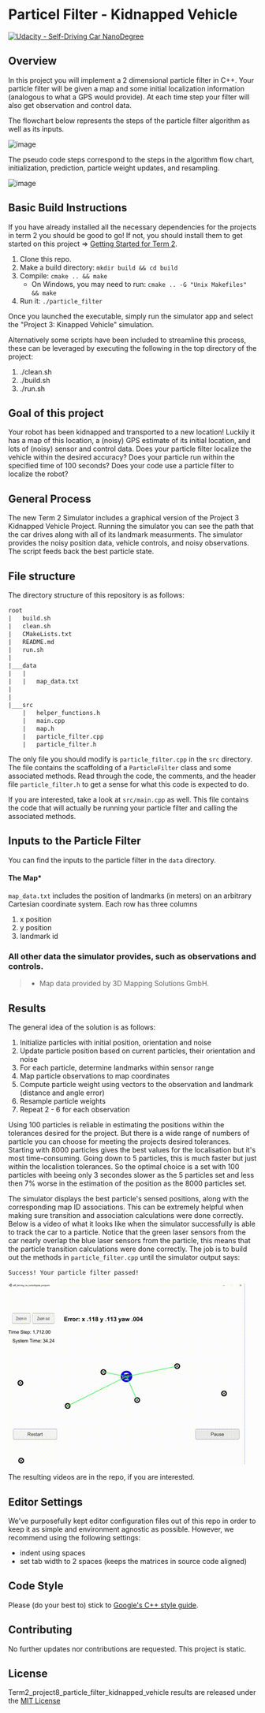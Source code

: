 # Particel Filter - Kidnapped Vehicle
[![Udacity - Self-Driving Car NanoDegree](https://s3.amazonaws.com/udacity-sdc/github/shield-carnd.svg)](http://www.udacity.com/drive)

## Overview

In this project you will implement a 2 dimensional particle filter in C++. Your particle filter will be given a map and some initial localization information (analogous to what a GPS would provide). At each time step your filter will also get observation and control data.

The flowchart below represents the steps of the particle filter algorithm as well as its inputs.

![image](https://user-images.githubusercontent.com/56880104/132380836-e27b6420-b410-4eef-8364-56cf13162f7d.png)

The pseudo code steps correspond to the steps in the algorithm flow chart, initialization, prediction, particle weight updates, and resampling. 

![image](https://user-images.githubusercontent.com/56880104/132381109-7e6a91a4-acf1-40f1-a90d-b18173ad1291.png)


## Basic Build Instructions

If you have already installed all the necessary dependencies for the projects in term 2 you should be good to go! If not, you should install them to get started on this project => [Getting Started for Term 2](../term2_How_to_get_started). 

1. Clone this repo.
2. Make a build directory: `mkdir build && cd build`
3. Compile: `cmake .. && make`
   * On Windows, you may need to run: `cmake .. -G "Unix Makefiles" && make`
4. Run it: `./particle_filter`

Once you launched the executable, simply run the simulator app and select the "Project 3: Kinapped Vehicle" simulation.

Alternatively some scripts have been included to streamline this process, these can be leveraged by executing the following in the top directory of the project:

1. ./clean.sh
2. ./build.sh
3. ./run.sh

## Goal of this project

Your robot has been kidnapped and transported to a new location! Luckily it has a map of this location, a (noisy) GPS estimate of its initial location, and lots of (noisy) sensor and control data.
Does your particle filter localize the vehicle within the desired accuracy?
Does your particle run within the specified time of 100 seconds?
Does your code use a particle filter to localize the robot?

## General Process

The new Term 2 Simulator includes a graphical version of the Project 3 Kidnapped Vehicle Project. Running the simulator you can see the path that the car drives along with all of its landmark measurments.
The simulator provides the noisy position data, vehicle controls, and noisy observations. The script feeds back the best particle state. 

## File structure
The directory structure of this repository is as follows:

```
root
|   build.sh
|   clean.sh
|   CMakeLists.txt
|   README.md
|   run.sh
|
|___data
|   |   
|   |   map_data.txt
|   
|   
|___src
    |   helper_functions.h
    |   main.cpp
    |   map.h
    |   particle_filter.cpp
    |   particle_filter.h
```

The only file you should modify is `particle_filter.cpp` in the `src` directory. The file contains the scaffolding of a `ParticleFilter` class and some associated methods. Read through the code, the comments, and the header file `particle_filter.h` to get a sense for what this code is expected to do.

If you are interested, take a look at `src/main.cpp` as well. This file contains the code that will actually be running your particle filter and calling the associated methods.

## Inputs to the Particle Filter
You can find the inputs to the particle filter in the `data` directory. 

#### The Map*
`map_data.txt` includes the position of landmarks (in meters) on an arbitrary Cartesian coordinate system. Each row has three columns
1. x position
2. y position
3. landmark id

### All other data the simulator provides, such as observations and controls.

> * Map data provided by 3D Mapping Solutions GmbH.

## Results

The general idea of the solution is as follows:

 1. Initialize particles with initial position, orientation and noise
 2. Update particle position based on current particles, their orientation and noise  
 3. For each particle, determine landmarks within sensor range
 4. Map particle observations to map coordinates
 5. Compute particle weight using vectors to the observation and landmark (distance and angle error)
 6. Resample particle weights
 7. Repeat 2 - 6 for each observation 

Using 100 particles is reliable in estimating the positions within the
tolerances desired for the project. But there is a wide range of numbers of particle you can choose for meeting the projects desired tolerances. Starting with 8000 particles gives the best values for the localisation but it's most time-consuming. Going down to 5 particles, this is much faster but just within the localistion tolerances. So the optimal choice is a set with 100 particles with beeing only 3 secondes slower as the 5 particles set and less then 7% worse in the estimation of the position as the 8000 particles set.

The simulator displays the best particle's sensed positions, along with the corresponding map ID associations. This can be extremely helpful when making sure transition and association calculations were done correctly. Below is a video of what it looks like when the simulator successfully is able to track the car to a particle. Notice that the green laser sensors from the car nearly overlap the blue laser sensors from the particle, this means that the particle transition calculations were done correctly.
The job is to build out the methods in `particle_filter.cpp` until the simulator output says:

```
Success! Your particle filter passed!
```

![particle_filter_kidnapped_vehicle](./results/particle_filter_kidnapped_vehicle.gif)

The resulting videos are in the repo, if you are interested.  

## Editor Settings

We've purposefully kept editor configuration files out of this repo in order to
keep it as simple and environment agnostic as possible. However, we recommend
using the following settings:

* indent using spaces
* set tab width to 2 spaces (keeps the matrices in source code aligned)

## Code Style

Please (do your best to) stick to [Google's C++ style guide](https://google.github.io/styleguide/cppguide.html).

## Contributing

No further updates nor contributions are requested.  This project is static.

## License

Term2_project8_particle_filter_kidnapped_vehicle results are released under the [MIT License](./LICENSE)
